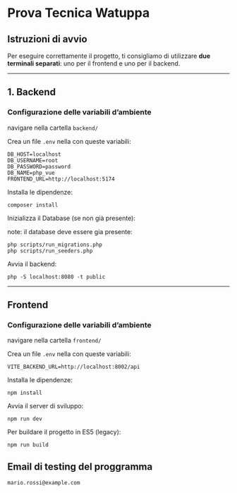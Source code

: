 # Prova Tecnica Watuppa

## Istruzioni di avvio

Per eseguire correttamente il progetto, ti consigliamo di utilizzare **due terminali separati**: uno per il frontend e uno per il backend.

---

## 1. Backend

### Configurazione delle variabili d’ambiente

navigare nella cartella `backend/`

Crea un file `.env` nella  con queste variabili:

```
DB_HOST=localhost
DB_USERNAME=root
DB_PASSWORD=password
DB_NAME=php_vue
FRONTEND_URL=http://localhost:5174
```

Installa le dipendenze:

```
composer install
```

Inizializza il Database (se non già presente):

note: il database deve essere gia presente:

```
php scripts/run_migrations.php
php scripts/run_seeders.php
```

Avvia il backend:

```
php -S localhost:8080 -t public
```
---

## Frontend

### Configurazione delle variabili d’ambiente

navigare nella cartella `frontend/`

Crea un file `.env` nella  con queste variabili:

```
VITE_BACKEND_URL=http://localhost:8002/api
```

Installa le dipendenze:

```
npm install
```

Avvia il server di sviluppo:

```
npm run dev
```

Per buildare il progetto in ES5 (legacy):

```
npm run build
```

## Email di testing del proggramma

```
mario.rossi@example.com
```